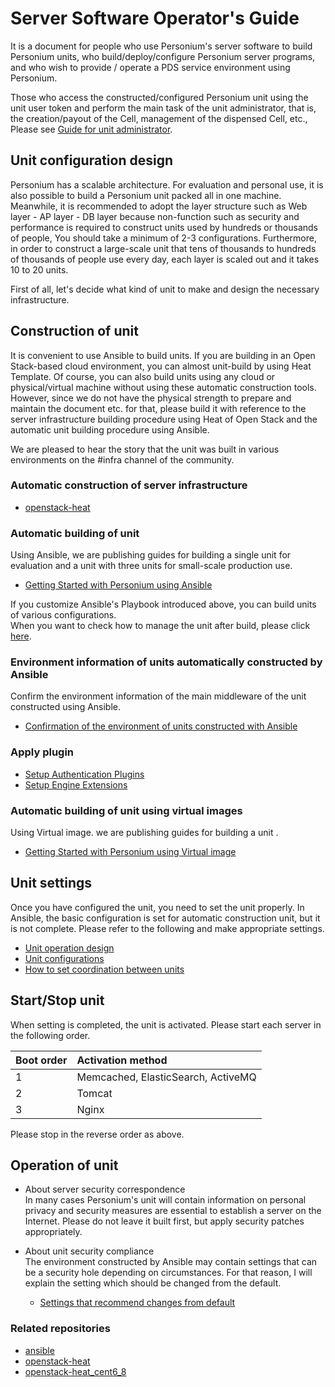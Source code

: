 # Server Software Operator's Guide  

It is a document for people who use Personium's server software to build Personium units, who build/deploy/configure Personium server programs, and who wish to provide / operate a PDS service environment using Personium.

Those who access the constructed/configured Personium unit using the unit user token and perform the main task of the unit administrator, that is, the creation/payout of the Cell, management of the dispensed Cell, etc., Please see [Guide for unit administrator](../unit-administrator/).

## Unit configuration design

Personium has a scalable architecture. For evaluation and personal use, it is also possible to build a Personium unit packed all in one machine. Meanwhile, it is recommended to adopt the layer structure such as Web layer - AP layer - DB layer because non-function such as security and performance is required to construct units used by hundreds or thousands of people, You should take a minimum of 2-3 configurations. Furthermore, in order to construct a large-scale unit that tens of thousands to hundreds of thousands of people use every day, each layer is scaled out and it takes 10 to 20 units.

First of all, let's decide what kind of unit to make and design the necessary infrastructure.

## Construction of unit

It is convenient to use Ansible to build units. If you are building in an Open Stack-based cloud environment, you can almost unit-build by using Heat Template. Of course, you can also build units using any cloud or physical/virtual machine without using these automatic construction tools. However, since we do not have the physical strength to prepare and maintain the document etc. for that, please build it with reference to the server infrastructure building procedure using Heat of Open Stack and the automatic unit building procedure using Ansible.

We are pleased to hear the story that the unit was built in various environments on the #infra channel of the community.

### Automatic construction of server infrastructure

* [openstack-heat](https://github.com/personium/openstack-heat)

### Automatic building of unit

Using Ansible, we are publishing guides for building a single unit for evaluation and a unit with three units for small-scale production use.

* [Getting Started with Personium using Ansible](./setup.md)

If you customize Ansible's Playbook introduced above, you can build units of various configurations.  
When you want to check how to manage the unit after build, please click [here](../unit-administrator/).

### Environment information of units automatically constructed by Ansible

Confirm the environment information of the main middleware of the unit constructed using Ansible.

* [Confirmation of the environment of units constructed with Ansible](./Confirm_environment_settings.md)

### Apply plugin

* [Setup Authentication Plugins](./setup_authentication_plugins.md)
* [Setup Engine Extensions](./setup_engine_extensions.md)

### Automatic building of unit using virtual images

Using Virtual image. we are publishing guides for building a unit .

* [Getting Started with Personium using Virtual image](./setup_virtual_image.md)

## Unit settings

Once you have configured the unit, you need to set the unit properly.
In Ansible, the basic configuration is set for automatic construction unit, but it is not complete. Please refer to the following and make appropriate settings.

* [Unit operation design](./unit_operation_design.md)
* [Unit configurations](./unit_config_list.md)  
* [How to set coordination between units](./unit_coordination.md)  

## Start/Stop unit

When setting is completed, the unit is activated. Please start each server in the following order.

|Boot order|Activation method|
|:--|:--|
|1|Memcached, ElasticSearch, ActiveMQ|
|2|Tomcat|
|3|Nginx|

Please stop in the reverse order as above.

## Operation of unit

* About server security correspondence  
    In many cases Personium's unit will contain information on personal privacy and security measures are essential to establish a server on the Internet. Please do not leave it built first, but apply security patches appropriately.

* About unit security compliance  
    The environment constructed by Ansible may contain settings that can be a security hole depending on circumstances. For that reason, I will explain the setting which should be changed from the default.
    
    * [Settings that recommend changes from default](./unit_security.md)

### Related repositories

* [ansible](https://github.com/personium/ansible)
* [openstack-heat](https://github.com/personium/openstack-heat)
* [openstack-heat_cent6_8](https://github.com/personium/openstack-heat_cent6_8)
